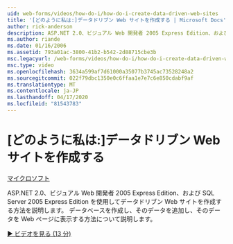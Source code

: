 ```yaml
---
uid: web-forms/videos/how-do-i/how-do-i-create-data-driven-web-sites
title: '[どのように私は:]データドリブン Web サイトを作成する | Microsoft Docs'
author: rick-anderson
description: ASP.NET 2.0、ビジュアル Web 開発者 2005 Express Edition、および SQL Server 2005 Express Edition を使用してデータドリブン Web サイトを作成する方法を説明します。 学ぶ。。。
ms.author: riande
ms.date: 01/16/2006
ms.assetid: 793a01ac-3800-41b2-b542-2d88715cbe3b
msc.legacyurl: /web-forms/videos/how-do-i/how-do-i-create-data-driven-web-sites
msc.type: video
ms.openlocfilehash: 3634a599af7d61000a35077b3745ac73528248a2
ms.sourcegitcommit: 022f79dbc1350e0c6ffaa1e7e7c6e850cdabf9af
ms.translationtype: MT
ms.contentlocale: ja-JP
ms.lasthandoff: 04/17/2020
ms.locfileid: "81543783"
---
```

# <a name="how-do-i-create-data-driven-web-sites"></a>[どのように私は:]データドリブン Web サイトを作成する

[マイクロソフト](https://github.com/microsoft)

ASP.NET 2.0、ビジュアル Web 開発者 2005 Express Edition、および SQL Server 2005 Express Edition を使用してデータドリブン Web サイトを作成する方法を説明します。 データベースを作成し、そのデータを追加し、そのデータを Web ページに表示する方法について説明します。

[&#9654; ビデオを見る (13 分)](https://channel9.msdn.com/Blogs/ASP-NET-Site-Videos/how-do-i-create-data-driven-web-sites)
